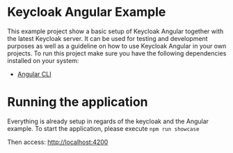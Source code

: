 # Keycloak Angular Example

This example project show a basic setup of Keycloak Angular together with the latest
Keycloak server. It can be used for testing and development purposes as well as a guideline
on how to use Keycloak Angular in your own projects.
To run this project make sure you have the following dependencies installed on your system:

- [Angular CLI](https://cli.angular.io/)

# Running the application

Everything is already setup in regards of the keycloak and the Angular example.
To start the application, please execute `npm run showcase`

Then access: [http://localhost:4200](http://localhost:4200)

